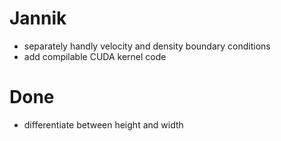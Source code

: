 # Jannik


- separately handly velocity and density boundary conditions
- add compilable CUDA kernel code


# Done

- differentiate between height and width
